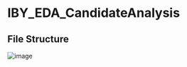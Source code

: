 # IBY_EDA_CandidateAnalysis

## File Structure
![image](https://github.com/user-attachments/assets/c77ab969-c78a-40eb-839e-b5652934317c)

